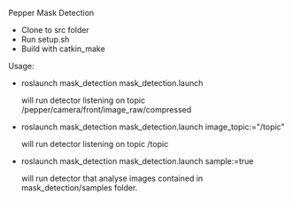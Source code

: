 Pepper Mask Detection

- Clone to src folder
- Run setup.sh
- Build with catkin_make

Usage:

- roslaunch mask_detection mask_detection.launch

  will run detector listening on topic /pepper/camera/front/image_raw/compressed


- roslaunch mask_detection mask_detection.launch image_topic:="/topic"

  will run detector listening on topic /topic


- roslaunch mask_detection mask_detection.launch sample:=true

  will run detector that analyse images contained in mask_detection/samples folder.

